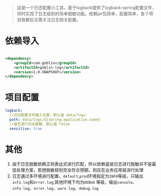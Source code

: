 > 这是一个日志配置小工具，基于logback提供了logback-spring配置文件，同时实现了日志级别的简单脱敏功能。依赖jar包简单，配置简单，各个项目依赖后无需关注日志相关配置。

# 依赖导入

```xml

<dependency>
    <groupId>com.goblin</groupId>
    <artifactId>goblin-log</artifactId>
    <version>1.0-SNAPSHOT</version>
</dependency>
```

# 项目配置

```yaml
logback:
  //日志配置文件输入位置，默认值 data/logs
  path: data/logs/${spring.application.name}
  //是否进行日志脱敏，默认值 false
  sensitive: true
```

# 其他

1. 由于日志脱敏依赖正则表达式进行匹配，所以依赖底层日志进行脱敏并不是最佳处理方案，若想脱敏规则完全符合预期，则应在业务应用层进行处理
2. 日志通过多环境进行配置，`default`,`prod`环境指定为`INFO`等级，只输出`info.log`和`error.log`;其他环境下均为`DEBUG`
   等级，输出`console`、`info.log`、`error.log`、`warn.log`、`debug.log`
